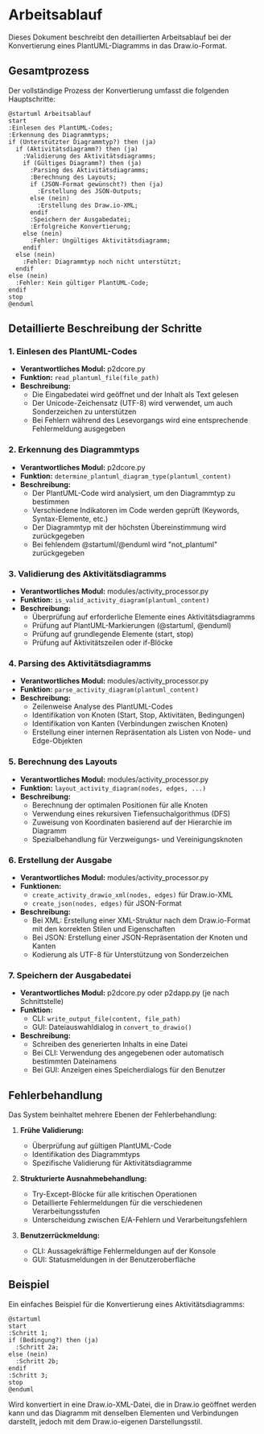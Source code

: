 # Arbeitsablauf

Dieses Dokument beschreibt den detaillierten Arbeitsablauf bei der Konvertierung eines PlantUML-Diagramms in das Draw.io-Format.

## Gesamtprozess

Der vollständige Prozess der Konvertierung umfasst die folgenden Hauptschritte:

```plantuml
@startuml Arbeitsablauf
start
:Einlesen des PlantUML-Codes;
:Erkennung des Diagrammtyps;
if (Unterstützter Diagrammtyp?) then (ja)
  if (Aktivitätsdiagramm?) then (ja)
    :Validierung des Aktivitätsdiagramms;
    if (Gültiges Diagramm?) then (ja)
      :Parsing des Aktivitätsdiagramms;
      :Berechnung des Layouts;
      if (JSON-Format gewünscht?) then (ja)
        :Erstellung des JSON-Outputs;
      else (nein)
        :Erstellung des Draw.io-XML;
      endif
      :Speichern der Ausgabedatei;
      :Erfolgreiche Konvertierung;
    else (nein)
      :Fehler: Ungültiges Aktivitätsdiagramm;
    endif
  else (nein)
    :Fehler: Diagrammtyp noch nicht unterstützt;
  endif
else (nein)
  :Fehler: Kein gültiger PlantUML-Code;
endif
stop
@enduml
```

## Detaillierte Beschreibung der Schritte

### 1. Einlesen des PlantUML-Codes

- **Verantwortliches Modul:** p2dcore.py
- **Funktion:** `read_plantuml_file(file_path)`
- **Beschreibung:** 
  - Die Eingabedatei wird geöffnet und der Inhalt als Text gelesen
  - Der Unicode-Zeichensatz (UTF-8) wird verwendet, um auch Sonderzeichen zu unterstützen
  - Bei Fehlern während des Lesevorgangs wird eine entsprechende Fehlermeldung ausgegeben

### 2. Erkennung des Diagrammtyps

- **Verantwortliches Modul:** p2dcore.py
- **Funktion:** `determine_plantuml_diagram_type(plantuml_content)`
- **Beschreibung:**
  - Der PlantUML-Code wird analysiert, um den Diagrammtyp zu bestimmen
  - Verschiedene Indikatoren im Code werden geprüft (Keywords, Syntax-Elemente, etc.)
  - Der Diagrammtyp mit der höchsten Übereinstimmung wird zurückgegeben
  - Bei fehlendem @startuml/@enduml wird "not_plantuml" zurückgegeben

### 3. Validierung des Aktivitätsdiagramms

- **Verantwortliches Modul:** modules/activity_processor.py
- **Funktion:** `is_valid_activity_diagram(plantuml_content)`
- **Beschreibung:**
  - Überprüfung auf erforderliche Elemente eines Aktivitätsdiagramms
  - Prüfung auf PlantUML-Markierungen (@startuml, @enduml)
  - Prüfung auf grundlegende Elemente (start, stop)
  - Prüfung auf Aktivitätszeilen oder if-Blöcke

### 4. Parsing des Aktivitätsdiagramms

- **Verantwortliches Modul:** modules/activity_processor.py
- **Funktion:** `parse_activity_diagram(plantuml_content)`
- **Beschreibung:**
  - Zeilenweise Analyse des PlantUML-Codes
  - Identifikation von Knoten (Start, Stop, Aktivitäten, Bedingungen)
  - Identifikation von Kanten (Verbindungen zwischen Knoten)
  - Erstellung einer internen Repräsentation als Listen von Node- und Edge-Objekten

### 5. Berechnung des Layouts

- **Verantwortliches Modul:** modules/activity_processor.py
- **Funktion:** `layout_activity_diagram(nodes, edges, ...)`
- **Beschreibung:**
  - Berechnung der optimalen Positionen für alle Knoten
  - Verwendung eines rekursiven Tiefensuchalgorithmus (DFS)
  - Zuweisung von Koordinaten basierend auf der Hierarchie im Diagramm
  - Spezialbehandlung für Verzweigungs- und Vereinigungsknoten

### 6. Erstellung der Ausgabe

- **Verantwortliches Modul:** modules/activity_processor.py
- **Funktionen:** 
  - `create_activity_drawio_xml(nodes, edges)` für Draw.io-XML
  - `create_json(nodes, edges)` für JSON-Format
- **Beschreibung:**
  - Bei XML: Erstellung einer XML-Struktur nach dem Draw.io-Format mit den korrekten Stilen und Eigenschaften
  - Bei JSON: Erstellung einer JSON-Repräsentation der Knoten und Kanten
  - Kodierung als UTF-8 für Unterstützung von Sonderzeichen

### 7. Speichern der Ausgabedatei

- **Verantwortliches Modul:** p2dcore.py oder p2dapp.py (je nach Schnittstelle)
- **Funktion:** 
  - CLI: `write_output_file(content, file_path)`
  - GUI: Dateiauswahldialog in `convert_to_drawio()`
- **Beschreibung:**
  - Schreiben des generierten Inhalts in eine Datei
  - Bei CLI: Verwendung des angegebenen oder automatisch bestimmten Dateinamens
  - Bei GUI: Anzeigen eines Speicherdialogs für den Benutzer

## Fehlerbehandlung

Das System beinhaltet mehrere Ebenen der Fehlerbehandlung:

1. **Frühe Validierung:**
   - Überprüfung auf gültigen PlantUML-Code
   - Identifikation des Diagrammtyps
   - Spezifische Validierung für Aktivitätsdiagramme

2. **Strukturierte Ausnahmebehandlung:**
   - Try-Except-Blöcke für alle kritischen Operationen
   - Detaillierte Fehlermeldungen für die verschiedenen Verarbeitungsstufen
   - Unterscheidung zwischen E/A-Fehlern und Verarbeitungsfehlern

3. **Benutzerrückmeldung:**
   - CLI: Aussagekräftige Fehlermeldungen auf der Konsole
   - GUI: Statusmeldungen in der Benutzeroberfläche

## Beispiel

Ein einfaches Beispiel für die Konvertierung eines Aktivitätsdiagramms:

```plantuml
@startuml
start
:Schritt 1;
if (Bedingung?) then (ja)
  :Schritt 2a;
else (nein)
  :Schritt 2b;
endif
:Schritt 3;
stop
@enduml
```

Wird konvertiert in eine Draw.io-XML-Datei, die in Draw.io geöffnet werden kann und das Diagramm mit denselben Elementen und Verbindungen darstellt, jedoch mit dem Draw.io-eigenen Darstellungsstil. 